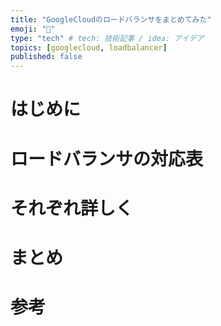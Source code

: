 ```yaml
---
title: "GoogleCloudのロードバランサをまとめてみた"
emoji: "💨"
type: "tech" # tech: 技術記事 / idea: アイデア
topics: [googlecloud, loadbalancer]
published: false
---
```


# はじめに

# ロードバランサの対応表

# それぞれ詳しく

# まとめ

# 参考
